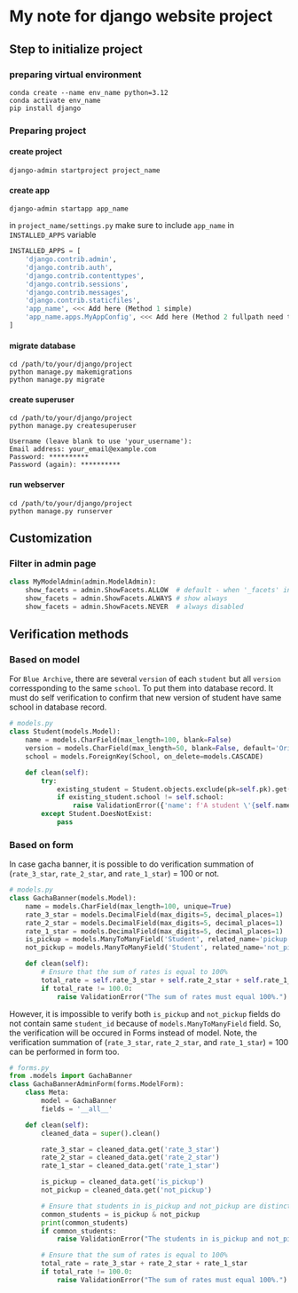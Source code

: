 # My note for django website project

## Step to initialize project

### preparing virtual environment
```
conda create --name env_name python=3.12
conda activate env_name
pip install django
```
### Preparing project

#### create project
```
django-admin startproject project_name
```
#### create app
```
django-admin startapp app_name
```
in `project_name/settings.py` make sure to include `app_name` in `INSTALLED_APPS` variable
```python
INSTALLED_APPS = [
    'django.contrib.admin',
    'django.contrib.auth',
    'django.contrib.contenttypes',
    'django.contrib.sessions',
    'django.contrib.messages',
    'django.contrib.staticfiles',
    'app_name', <<< Add here (Method 1 simple)
    'app_name.apps.MyAppConfig', <<< Add here (Method 2 fullpath need to look at apps.py file)
]
```
#### migrate database
```
cd /path/to/your/django/project
python manage.py makemigrations
python manage.py migrate
```
#### create superuser
```
cd /path/to/your/django/project
python manage.py createsuperuser

Username (leave blank to use 'your_username'):
Email address: your_email@example.com
Password: **********
Password (again): **********
```
#### run webserver
```
cd /path/to/your/django/project
python manage.py runserver
```
## Customization

### Filter in admin page
```python
class MyModelAdmin(admin.ModelAdmin):
    show_facets = admin.ShowFacets.ALLOW  # default - when '_facets' in URL query string
    show_facets = admin.ShowFacets.ALWAYS # show always
    show_facets = admin.ShowFacets.NEVER  # always disabled
```

## Verification methods
### Based on model 
For `Blue Archive`, there are several `version` of each `student` but all `version` corressponding to the same `school`. To put them into database record. It must do self verification to confirm that new version of student have same school in database record. 
```python
# models.py
class Student(models.Model):
    name = models.CharField(max_length=100, blank=False)
    version = models.CharField(max_length=50, blank=False, default='Original')
    school = models.ForeignKey(School, on_delete=models.CASCADE)

    def clean(self):
        try:
            existing_student = Student.objects.exclude(pk=self.pk).get(name=self.name)
            if existing_student.school != self.school:
                raise ValidationError({'name': f'A student \'{self.name}\' already exists in \'{existing_student.school}\' but you select \'{self.school}\'.'})
        except Student.DoesNotExist:
            pass

```
### Based on form
In case gacha banner, it is possible to do verification summation of (`rate_3_star`, `rate_2_star`, and `rate_1_star`) = 100 or not.

```python
# models.py
class GachaBanner(models.Model):
    name = models.CharField(max_length=100, unique=True)
    rate_3_star = models.DecimalField(max_digits=5, decimal_places=1)
    rate_2_star = models.DecimalField(max_digits=5, decimal_places=1)
    rate_1_star = models.DecimalField(max_digits=5, decimal_places=1)
    is_pickup = models.ManyToManyField('Student', related_name='pickup', blank=True)
    not_pickup = models.ManyToManyField('Student', related_name='not_pickup', blank=True)

    def clean(self):
        # Ensure that the sum of rates is equal to 100%
        total_rate = self.rate_3_star + self.rate_2_star + self.rate_1_star
        if total_rate != 100.0:
            raise ValidationError("The sum of rates must equal 100%.")
```

However, it is impossible to verify both `is_pickup` and `not_pickup` fields do not contain same `student_id` because of `models.ManyToManyField` field.
So, the verification will be occured in Forms instead of model.
Note, the verification summation of (`rate_3_star`, `rate_2_star`, and `rate_1_star`) = 100 can be performed in form too.
```python
# forms.py
from .models import GachaBanner
class GachaBannerAdminForm(forms.ModelForm):
    class Meta:
        model = GachaBanner
        fields = '__all__'

    def clean(self):
        cleaned_data = super().clean()

        rate_3_star = cleaned_data.get('rate_3_star')
        rate_2_star = cleaned_data.get('rate_2_star')
        rate_1_star = cleaned_data.get('rate_1_star')

        is_pickup = cleaned_data.get('is_pickup')
        not_pickup = cleaned_data.get('not_pickup')

        # Ensure that students in is_pickup and not_pickup are distinct
        common_students = is_pickup & not_pickup
        print(common_students)
        if common_students:
            raise ValidationError("The students in is_pickup and not_pickup.")

        # Ensure that the sum of rates is equal to 100%
        total_rate = rate_3_star + rate_2_star + rate_1_star
        if total_rate != 100.0:
            raise ValidationError("The sum of rates must equal 100%.")
```

